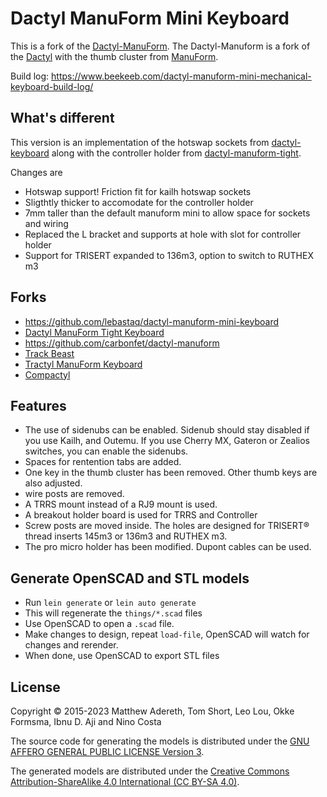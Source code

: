 # Dactyl ManuForm Mini Keyboard

This is a fork of the [Dactyl-ManuForm](https://github.com/tshort/dactyl-keyboard). The Dactyl-Manuform is a fork of the [Dactyl](https://github.com/adereth/dactyl-keyboard) with the thumb cluster from [ManuForm](https://github.com/jeffgran/ManuForm).

Build log: https://www.beekeeb.com/dactyl-manuform-mini-mechanical-keyboard-build-log/

## What's different

This version is an implementation of the hotswap sockets from [dactyl-keyboard](https://github.com/ibnuda/dactyl-keyboard/tree/hotswap) along with the controller holder from [dactyl-manuform-tight](https://github.com/okke-formsma/dactyl-manuform-tight).

Changes are
 - Hotswap support! Friction fit for kailh hotswap sockets
 - Sligthtly thicker to accomodate for the controller holder
 - 7mm taller than the default manuform mini to allow space for sockets and wiring 
 - Replaced the L bracket and supports at hole with slot for controller holder
 - Support for TRISERT expanded to 136m3, option to switch to RUTHEX m3

## Forks

- https://github.com/lebastaq/dactyl-manuform-mini-keyboard
- [Dactyl ManuForm Tight Keyboard](https://github.com/okke-formsma/dactyl-manuform-tight)
- https://github.com/carbonfet/dactyl-manuform
- [Track Beast](https://github.com/davekincade/dactyl-manuform-mini-keyboard/tree/dk-track-beast)
- [Tractyl ManuForm Keyboard](https://github.com/noahprince22/tractyl-manuform-keyboard)
- [Compactyl](https://github.com/dereknheiley/dactyl-manuform-tight)

## Features

- The use of sidenubs can be enabled. Sidenub should stay disabled if you use Kailh, and Outemu. If you use Cherry MX, Gateron or Zealios switches, you can enable the sidenubs.
- Spaces for rentention tabs are added.
- One key in the thumb cluster has been removed. Other thumb keys are also adjusted.
- wire posts are removed.
- A TRRS mount instead of a RJ9 mount is used.
- A breakout holder board is used for TRRS and Controller
- Screw posts are moved inside. The holes are designed for TRISERT® thread inserts 145m3 or 136m3 and RUTHEX m3.
- The pro micro holder has been modified. Dupont cables can be used.

## Generate OpenSCAD and STL models

* Run `lein generate` or `lein auto generate`
* This will regenerate the `things/*.scad` files
* Use OpenSCAD to open a `.scad` file.
* Make changes to design, repeat `load-file`, OpenSCAD will watch for changes and rerender.
* When done, use OpenSCAD to export STL files



## License

Copyright © 2015-2023 Matthew Adereth, Tom Short, Leo Lou, Okke Formsma, Ibnu D. Aji and Nino Costa

The source code for generating the models is distributed under the [GNU AFFERO GENERAL PUBLIC LICENSE Version 3](LICENSE).

The generated models are distributed under the [Creative Commons Attribution-ShareAlike 4.0 International (CC BY-SA 4.0)](LICENSE-models).
